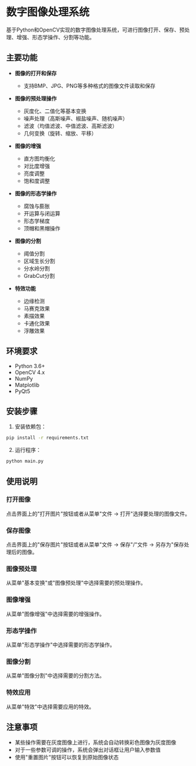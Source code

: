 # 数字图像处理系统

基于Python和OpenCV实现的数字图像处理系统，可进行图像打开、保存、预处理、增强、形态学操作、分割等功能。

## 主要功能

- **图像的打开和保存**
  - 支持BMP、JPG、PNG等多种格式的图像文件读取和保存

- **图像的预处理操作**
  - 灰度化、二值化等基本变换
  - 噪声处理（高斯噪声、椒盐噪声、随机噪声）
  - 滤波（均值滤波、中值滤波、高斯滤波）
  - 几何变换（旋转、缩放、平移）

- **图像的增强**
  - 直方图均衡化
  - 对比度增强
  - 亮度调整
  - 饱和度调整

- **图像的形态学操作**
  - 腐蚀与膨胀
  - 开运算与闭运算
  - 形态学梯度
  - 顶帽和黑帽操作

- **图像的分割**
  - 阈值分割
  - 区域生长分割
  - 分水岭分割
  - GrabCut分割

- **特效功能**
  - 边缘检测
  - 马赛克效果
  - 素描效果
  - 卡通化效果
  - 浮雕效果

## 环境要求

- Python 3.6+
- OpenCV 4.x
- NumPy
- Matplotlib
- PyQt5

## 安装步骤

1. 安装依赖包：

```bash
pip install -r requirements.txt
```

2. 运行程序：

```bash
python main.py
```

## 使用说明

### 打开图像

点击界面上的"打开图片"按钮或者从菜单"文件 -> 打开"选择要处理的图像文件。

### 保存图像

点击界面上的"保存图片"按钮或者从菜单"文件 -> 保存"/"文件 -> 另存为"保存处理后的图像。

### 图像预处理

从菜单"基本变换"或"图像预处理"中选择需要的预处理操作。

### 图像增强

从菜单"图像增强"中选择需要的增强操作。

### 形态学操作

从菜单"形态学操作"中选择需要的形态学操作。

### 图像分割

从菜单"图像分割"中选择需要的分割方法。

### 特效应用

从菜单"特效"中选择需要应用的特效。

## 注意事项

- 某些操作需要在灰度图像上进行，系统会自动转换彩色图像为灰度图像
- 对于一些参数可调的操作，系统会弹出对话框让用户输入参数值
- 使用"重置图片"按钮可以恢复到原始图像状态 